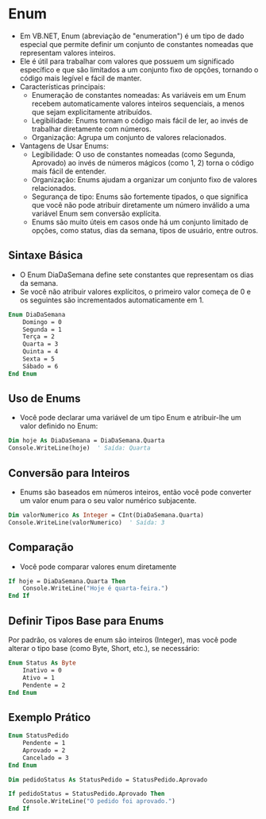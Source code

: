 # Enum

- Em VB.NET, Enum (abreviação de "enumeration") é um tipo de dado especial que permite definir um conjunto de constantes nomeadas que representam valores inteiros. 
- Ele é útil para trabalhar com valores que possuem um significado específico e que são limitados a um conjunto fixo de opções, tornando o código mais legível e fácil de manter.
- Características principais:
    - Enumeração de constantes nomeadas: As variáveis em um Enum recebem automaticamente valores inteiros sequenciais, a menos que sejam explicitamente atribuídos.
    - Legibilidade: Enums tornam o código mais fácil de ler, ao invés de trabalhar diretamente com números.
    - Organização: Agrupa um conjunto de valores relacionados.
- Vantagens de Usar Enums:
    - Legibilidade: O uso de constantes nomeadas (como Segunda, Aprovado) ao invés de números mágicos (como 1, 2) torna o código mais fácil de entender.
    - Organização: Enums ajudam a organizar um conjunto fixo de valores relacionados.
    - Segurança de tipo: Enums são fortemente tipados, o que significa que você não pode atribuir diretamente um número inválido a uma variável Enum sem conversão explícita.
    - Enums são muito úteis em casos onde há um conjunto limitado de opções, como status, dias da semana, tipos de usuário, entre outros.    

## Sintaxe Básica

- O Enum DiaDaSemana define sete constantes que representam os dias da semana.
- Se você não atribuir valores explícitos, o primeiro valor começa de 0 e os seguintes são incrementados automaticamente em 1.

~~~vb
Enum DiaDaSemana
    Domingo = 0
    Segunda = 1
    Terça = 2
    Quarta = 3
    Quinta = 4
    Sexta = 5
    Sábado = 6
End Enum
~~~

## Uso de Enums

- Você pode declarar uma variável de um tipo Enum e atribuir-lhe um valor definido no Enum:

~~~vb
Dim hoje As DiaDaSemana = DiaDaSemana.Quarta
Console.WriteLine(hoje)  ' Saída: Quarta
~~~

## Conversão para Inteiros

- Enums são baseados em números inteiros, então você pode converter um valor enum para o seu valor numérico subjacente.

~~~vb
Dim valorNumerico As Integer = CInt(DiaDaSemana.Quarta)
Console.WriteLine(valorNumerico)  ' Saída: 3
~~~

## Comparação

- Você pode comparar valores enum diretamente

~~~vb
If hoje = DiaDaSemana.Quarta Then
    Console.WriteLine("Hoje é quarta-feira.")
End If
~~~

## Definir Tipos Base para Enums

Por padrão, os valores de enum são inteiros (Integer), mas você pode alterar o tipo base (como Byte, Short, etc.), se necessário:

~~~vb
Enum Status As Byte
    Inativo = 0
    Ativo = 1
    Pendente = 2
End Enum
~~~

## Exemplo Prático

~~~vb
Enum StatusPedido
    Pendente = 1
    Aprovado = 2
    Cancelado = 3
End Enum

Dim pedidoStatus As StatusPedido = StatusPedido.Aprovado

If pedidoStatus = StatusPedido.Aprovado Then
    Console.WriteLine("O pedido foi aprovado.")
End If
~~~